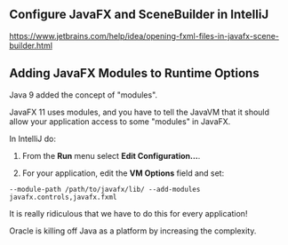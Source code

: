 ## Configure JavaFX and SceneBuilder in IntelliJ


https://www.jetbrains.com/help/idea/opening-fxml-files-in-javafx-scene-builder.html

## Adding JavaFX Modules to Runtime Options

Java 9 added the concept of "modules".  

JavaFX 11 uses modules, and you have to tell the JavaVM that it
should allow your application access to some "modules" in JavaFX.

In IntelliJ do:

1. From the **Run** menu select **Edit Configuration...**.

2. For your application, edit the **VM Options** field and set:
```
--module-path /path/to/javafx/lib/ --add-modules javafx.controls,javafx.fxml
```

It is really ridiculous that we have to do this for every application!

Oracle is killing off Java as a platform by increasing the complexity.
